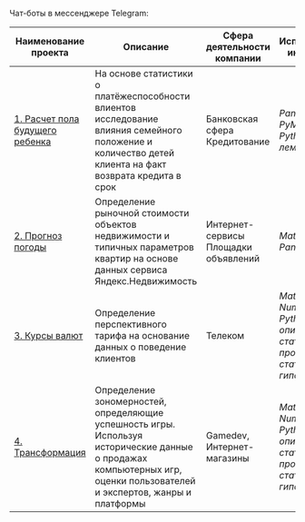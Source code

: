 Чат-боты в мессенджере Telegram:


|Наименование проекта|Описание|Сфера деятельности компании|Использованные инструменты|
|-----|------|-------|------|
|[1. Расчет пола будущего ребенка](https://github.com/Yandex_Praktikum/tree/master/01_Исследование%20надёжности%20заёмщиков)|На основе статистики о платёжеспособности влиентов исследование влияния семейного положение и количество детей клиента на факт возврата кредита в срок |Банковская сфера Кредитование|*Pandas, PyMystem3, Python, лемматизация*|
|[2. Прогноз погоды](https://github.com/Yandex_Praktikum/tree/master/02_Исследование%20объявлений%20о%20продаже%20квартир)|Определение рыночной стоимости объектов недвижимости и типичных параметров квартир на основе данных сервиса Яндекс.Недвижимость |Интернет-сервисы Площадки объявлений|*Matplotlib, Pandas, Python*|
|[3. Курсы валют](https://github.com/Yandex_Praktikum/tree/master/03_Определение%20перспективного%20тарифа%20для%20телеком%20компании)|Определение перспективного тарифа на основание данных о поведение клиентов |Телеком|*Matplotlib, NumPy, Pandas, Python, SciPy, описательная статистика, проверка статистических гипотез*|
|[4. Трансформация](https://github.com/Yandex_Praktikum/tree/master/04_Изучение%20рынка%20игр)|Определение зономерностей, определяющие успешность игры. Используя исторические данные о продажах компьютерных игр, оценки пользователей и экспертов, жанры и платформы |Gamedev, Интернет-магазины|*Matplotlib, NumPy, Pandas, Python, описательная статистика, проверка статистических гипотез*|
